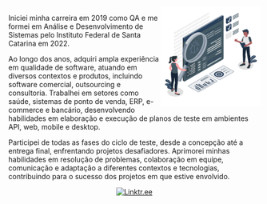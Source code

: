 <img align="right" height="200px" src="https://raw.githubusercontent.com/raulpacheco2k/raulpacheco2k/main/qa-engineers.png" />

Iniciei minha carreira em 2019 como QA e me formei em Análise e Desenvolvimento de Sistemas pelo Instituto Federal de Santa Catarina em 2022.

Ao longo dos anos, adquiri ampla experiência em qualidade de software, atuando em diversos contextos e produtos, incluindo software comercial, outsourcing e consultoria. Trabalhei em setores como saúde, sistemas de ponto de venda, ERP, e-commerce e bancário, desenvolvendo habilidades em elaboração e execução de planos de teste em ambientes API, web, mobile e desktop.

Participei de todas as fases do ciclo de teste, desde a concepção até a entrega final, enfrentando projetos desafiadores. Aprimorei minhas habilidades em resolução de problemas, colaboração em equipe, comunicação e adaptação a diferentes contextos e tecnologias, contribuindo para o sucesso dos projetos em que estive envolvido.

<p align="center">
  <a href="https://linktr.ee/raulpacheco2k" target="_blank" rel="noopener noreferrer">
    <img alt="Linktr.ee" src="https://img.shields.io/badge/-linktr.ee-brightgreen?style=for-the-badge&logo=linktree&logoColor=white&link=https://linktr.ee/raulpacheco2k&color=254f1a">
  </a>
</p>
